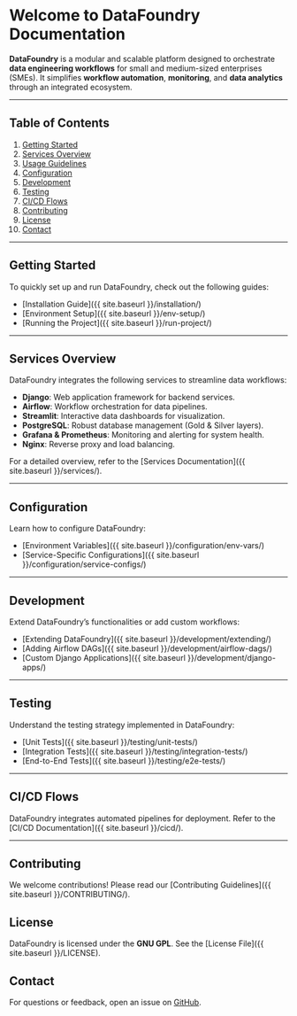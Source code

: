 # Welcome to DataFoundry Documentation  

**DataFoundry** is a modular and scalable platform designed to orchestrate **data engineering workflows** for small and medium-sized enterprises (SMEs). It simplifies **workflow automation**, **monitoring**, and **data analytics** through an integrated ecosystem.  

---

## Table of Contents  

1. [Getting Started](#getting-started)  
2. [Services Overview](#services-overview)  
3. [Usage Guidelines](#usage-guidelines)  
4. [Configuration](#configuration)  
5. [Development](#development)  
6. [Testing](#testing)  
7. [CI/CD Flows](#cicd-flows)  
8. [Contributing](#contributing)  
9. [License](#license)  
10. [Contact](#contact)  

---

## Getting Started  

To quickly set up and run DataFoundry, check out the following guides:  

- [Installation Guide]({{ site.baseurl }}/installation/)  
- [Environment Setup]({{ site.baseurl }}/env-setup/)  
- [Running the Project]({{ site.baseurl }}/run-project/)  

---

## Services Overview  

DataFoundry integrates the following services to streamline data workflows:  

- **Django**: Web application framework for backend services.  
- **Airflow**: Workflow orchestration for data pipelines.  
- **Streamlit**: Interactive data dashboards for visualization.  
- **PostgreSQL**: Robust database management (Gold & Silver layers).  
- **Grafana & Prometheus**: Monitoring and alerting for system health.  
- **Nginx**: Reverse proxy and load balancing.  

For a detailed overview, refer to the [Services Documentation]({{ site.baseurl }}/services/).  

---

## Configuration  

Learn how to configure DataFoundry:  

- [Environment Variables]({{ site.baseurl }}/configuration/env-vars/)  
- [Service-Specific Configurations]({{ site.baseurl }}/configuration/service-configs/)  

---

## Development  

Extend DataFoundry’s functionalities or add custom workflows:  

- [Extending DataFoundry]({{ site.baseurl }}/development/extending/)  
- [Adding Airflow DAGs]({{ site.baseurl }}/development/airflow-dags/)  
- [Custom Django Applications]({{ site.baseurl }}/development/django-apps/)  

---

## Testing  

Understand the testing strategy implemented in DataFoundry:  

- [Unit Tests]({{ site.baseurl }}/testing/unit-tests/)  
- [Integration Tests]({{ site.baseurl }}/testing/integration-tests/)  
- [End-to-End Tests]({{ site.baseurl }}/testing/e2e-tests/)  

---

## CI/CD Flows  

DataFoundry integrates automated pipelines for deployment. Refer to the [CI/CD Documentation]({{ site.baseurl }}/cicd/).  

---

## Contributing  

We welcome contributions! Please read our [Contributing Guidelines]({{ site.baseurl }}/CONTRIBUTING/).  

## License  

DataFoundry is licensed under the **GNU GPL**. See the [License File]({{ site.baseurl }}/LICENSE).  

## Contact  

For questions or feedback, open an issue on [GitHub](https://github.com/leoBitto/DataFoundry/issues).  
